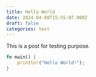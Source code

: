 ```yaml
---
title: Hello World
date: 2024-04-08T15:55:07.000Z
draft: false
categories: test
---
```

This is a post for testing purpose.

```rust
fn main() {
    println!("Hello World!");
}
```
